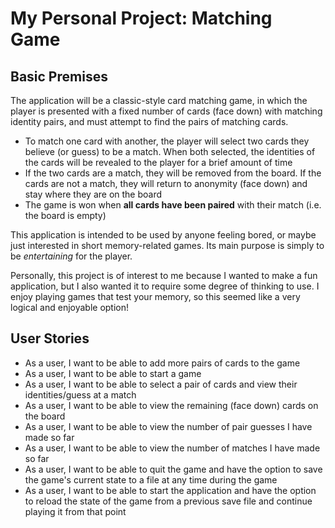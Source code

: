 # My Personal Project: Matching Game

## Basic Premises

The application will be a classic-style card matching game, in which the player is presented with a fixed number of cards (face down) with matching identity pairs, and must attempt to find the pairs of matching cards. 
- To match one card with another, the player will select two cards they believe (or guess) to be a match. When both selected, the identities of the cards will be revealed to the player for a brief amount of time
- If the two cards are a match, they will be removed from the board. If the cards are not a match, they will return to anonymity (face down) and stay where they are on the board
- The game is won when **all cards have been paired** with their match (i.e. the board is empty)

This application is intended to be used by anyone feeling bored, or maybe just interested in short memory-related games. Its main purpose is simply to be *entertaining* for the player.

Personally, this project is of interest to me because I wanted to make a fun application, but I also wanted it to require some degree of thinking to use. I enjoy playing games that test your memory, so this seemed like a very logical and enjoyable option!

## User Stories

- As a user, I want to be able to add more pairs of cards to the game
- As a user, I want to be able to start a game
- As a user, I want to be able to select a pair of cards and view their identities/guess at a match
- As a user, I want to be able to view the remaining (face down) cards on the board
- As a user, I want to be able to view the number of pair guesses I have made so far
- As a user, I want to be able to view the number of matches I have made so far
- As a user, I want to be able to quit the game and have the option to save the game's current state to a file at any time during the game
- As a user, I want to be able to start the application and have the option to reload the state of the game from a previous save file and continue playing it from that point
 